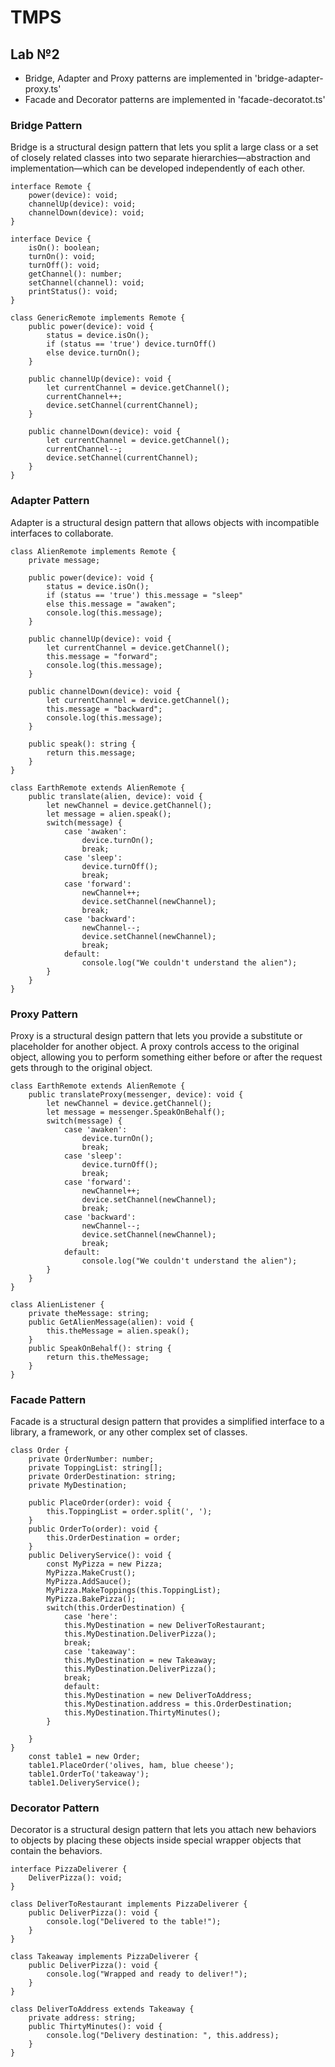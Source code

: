# TMPS

## Lab №2
 - Bridge, Adapter and Proxy patterns are implemented in 'bridge-adapter-proxy.ts'
 - Facade and Decorator patterns are implemented in 'facade-decoratot.ts'

### Bridge Pattern
Bridge is a structural design pattern that lets you split a large class or a set of closely related classes into two separate hierarchies—abstraction and implementation—which can be developed independently of each other.

```
interface Remote {
    power(device): void;
    channelUp(device): void;
    channelDown(device): void;
}

interface Device {
    isOn(): boolean;
    turnOn(): void;
    turnOff(): void;
    getChannel(): number;
    setChannel(channel): void;
    printStatus(): void;
}

class GenericRemote implements Remote {
    public power(device): void {
        status = device.isOn();
        if (status == 'true') device.turnOff()
        else device.turnOn(); 
    }

    public channelUp(device): void {
        let currentChannel = device.getChannel();
        currentChannel++;
        device.setChannel(currentChannel);
    }

    public channelDown(device): void {
        let currentChannel = device.getChannel();
        currentChannel--;
        device.setChannel(currentChannel);
    }
}
```

### Adapter Pattern
Adapter is a structural design pattern that allows objects with incompatible interfaces to collaborate.

```
class AlienRemote implements Remote {
    private message;

    public power(device): void {
        status = device.isOn();
        if (status == 'true') this.message = "sleep"
        else this.message = "awaken";
        console.log(this.message);
    }

    public channelUp(device): void {
        let currentChannel = device.getChannel();
        this.message = "forward";
        console.log(this.message);
    }

    public channelDown(device): void {
        let currentChannel = device.getChannel();
        this.message = "backward";
        console.log(this.message);
    }

    public speak(): string {
        return this.message;
    }
}

class EarthRemote extends AlienRemote {
    public translate(alien, device): void {
        let newChannel = device.getChannel();
        let message = alien.speak();
        switch(message) {
            case 'awaken':
                device.turnOn();
                break;
            case 'sleep':
                device.turnOff();
                break;
            case 'forward':
                newChannel++;
                device.setChannel(newChannel);
                break;
            case 'backward':
                newChannel--;
                device.setChannel(newChannel);
                break;
            default:
                console.log("We couldn't understand the alien");
        }
    }
}
```

### Proxy Pattern
Proxy is a structural design pattern that lets you provide a substitute or placeholder for another object. A proxy controls access to the original object, allowing you to perform something either before or after the request gets through to the original object.

```
class EarthRemote extends AlienRemote {
    public translateProxy(messenger, device): void {
        let newChannel = device.getChannel();
        let message = messenger.SpeakOnBehalf();
        switch(message) {
            case 'awaken':
                device.turnOn();
                break;
            case 'sleep':
                device.turnOff();
                break;
            case 'forward':
                newChannel++;
                device.setChannel(newChannel);
                break;
            case 'backward':
                newChannel--;
                device.setChannel(newChannel);
                break;
            default:
                console.log("We couldn't understand the alien");
        }
    }
}

class AlienListener {
    private theMessage: string;
    public GetAlienMessage(alien): void {
        this.theMessage = alien.speak();
    }
    public SpeakOnBehalf(): string {
        return this.theMessage;
    }
}
```

### Facade Pattern
Facade is a structural design pattern that provides a simplified interface to a library, a framework, or any other complex set of classes.

```
class Order {
    private OrderNumber: number;
    private ToppingList: string[];
    private OrderDestination: string;
    private MyDestination;

    public PlaceOrder(order): void {
        this.ToppingList = order.split(', ');
    }
    public OrderTo(order): void {
        this.OrderDestination = order;
    }
    public DeliveryService(): void {
        const MyPizza = new Pizza;
        MyPizza.MakeCrust();
        MyPizza.AddSauce();
        MyPizza.MakeToppings(this.ToppingList);
        MyPizza.BakePizza();
        switch(this.OrderDestination) {
            case 'here':
            this.MyDestination = new DeliverToRestaurant;
            this.MyDestination.DeliverPizza();
            break;
            case 'takeaway':
            this.MyDestination = new Takeaway;
            this.MyDestination.DeliverPizza();
            break;
            default: 
            this.MyDestination = new DeliverToAddress;
            this.MyDestination.address = this.OrderDestination;
            this.MyDestination.ThirtyMinutes();
        }
        
    }
}
    const table1 = new Order;
    table1.PlaceOrder('olives, ham, blue cheese');
    table1.OrderTo('takeaway');
    table1.DeliveryService();
```

### Decorator Pattern
Decorator is a structural design pattern that lets you attach new behaviors to objects by placing these objects inside special wrapper objects that contain the behaviors.

```
interface PizzaDeliverer {
    DeliverPizza(): void;
}

class DeliverToRestaurant implements PizzaDeliverer {
    public DeliverPizza(): void {
        console.log("Delivered to the table!");
    }
}

class Takeaway implements PizzaDeliverer {
    public DeliverPizza(): void {
        console.log("Wrapped and ready to deliver!");
    }
}

class DeliverToAddress extends Takeaway {
    private address: string;
    public ThirtyMinutes(): void {
        console.log("Delivery destination: ", this.address);
    }
}
```
